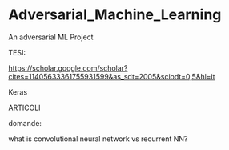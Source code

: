 # Adversarial_Machine_Learning
An adversarial ML Project

TESI:

https://scholar.google.com/scholar?cites=11405633361755931599&as_sdt=2005&sciodt=0,5&hl=it

Keras

ARTICOLI

domande:

what is convolutional neural network vs recurrent NN?
